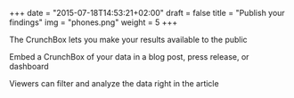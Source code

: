 +++
date = "2015-07-18T14:53:21+02:00"
draft = false
title = "Publish your findings"
img = "phones.png"
weight = 5
+++

The CrunchBox lets you make your results available to the public

Embed a CrunchBox of your data in a blog post, press release, or dashboard

Viewers can filter and analyze the data right in the article
